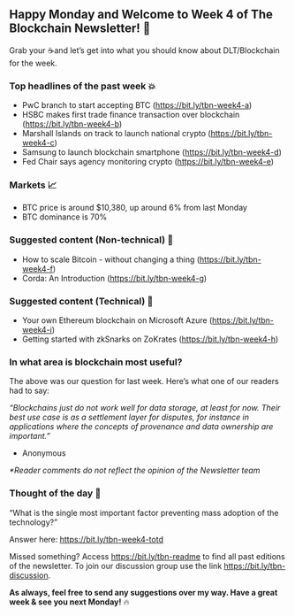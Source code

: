 ## Happy Monday and Welcome to Week 4 of The Blockchain Newsletter! 🚀

Grab your ☕and let’s get into what you should know about DLT/Blockchain for the week.

### Top headlines of the past week 💥

- PwC branch to start accepting BTC (https://bit.ly/tbn-week4-a)
- HSBC makes first trade finance transaction over blockchain (https://bit.ly/tbn-week4-b)
- Marshall Islands on track to launch national crypto (https://bit.ly/tbn-week4-c)
- Samsung to launch blockchain smartphone (https://bit.ly/tbn-week4-d)
- Fed Chair says agency monitoring crypto (https://bit.ly/tbn-week4-e)

### Markets 📈

- BTC price is around $10,380, up around 6% from last Monday
- BTC dominance is 70%

### Suggested content (Non-technical) 📕

- How to scale Bitcoin - without changing a thing (https://bit.ly/tbn-week4-f)
- Corda: An Introduction (https://bit.ly/tbn-week4-g)

### Suggested content (Technical) 📗

- Your own Ethereum blockchain on Microsoft Azure (https://bit.ly/tbn-week4-i)
- Getting started with zkSnarks on ZoKrates (https://bit.ly/tbn-week4-h)

### In what area is blockchain most useful?

The above was our question for last week. Here’s what one of our readers had to say:

*“Blockchains just do not work well for data storage, at least for now. Their best use case is as a settlement layer for disputes, for instance in applications where the concepts of provenance and data ownership are important.”*

- Anonymous

_*Reader comments do not reflect the opinion of the Newsletter team_

### Thought of the day 🤔

“What is the single most important factor preventing mass adoption of the technology?”

Answer here: https://bit.ly/tbn-week4-totd

Missed something? Access https://bit.ly/tbn-readme to find all past editions of the newsletter. To join our discussion group use the link https://bit.ly/tbn-discussion.

**As always, feel free to send any suggestions over my way. Have a great week & see you next Monday!** 🔥

